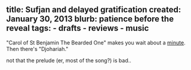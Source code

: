 title: Sufjan and delayed gratification
created: January 30, 2013
blurb: patience before the reveal
tags:
    - drafts
    - reviews
    - music
---

"Carol of St Benjamin The Bearded One" makes you wait about a [minute](http://youtu.be/lsAY1iPv768?t=1m0s).
Then there's "Djohariah."

not that the prelude (er, most of the song?) is bad..
